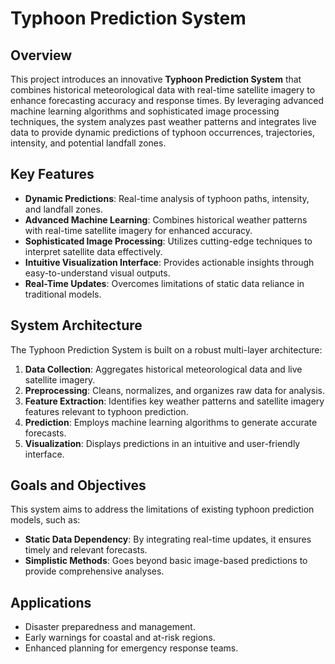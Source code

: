 # Typhoon Prediction System

## Overview
This project introduces an innovative **Typhoon Prediction System** that combines historical meteorological data with real-time satellite imagery to enhance forecasting accuracy and response times. By leveraging advanced machine learning algorithms and sophisticated image processing techniques, the system analyzes past weather patterns and integrates live data to provide dynamic predictions of typhoon occurrences, trajectories, intensity, and potential landfall zones.

## Key Features
- **Dynamic Predictions**: Real-time analysis of typhoon paths, intensity, and landfall zones.
- **Advanced Machine Learning**: Combines historical weather patterns with real-time satellite imagery for enhanced accuracy.
- **Sophisticated Image Processing**: Utilizes cutting-edge techniques to interpret satellite data effectively.
- **Intuitive Visualization Interface**: Provides actionable insights through easy-to-understand visual outputs.
- **Real-Time Updates**: Overcomes limitations of static data reliance in traditional models.

## System Architecture
The Typhoon Prediction System is built on a robust multi-layer architecture:
1. **Data Collection**: Aggregates historical meteorological data and live satellite imagery.
2. **Preprocessing**: Cleans, normalizes, and organizes raw data for analysis.
3. **Feature Extraction**: Identifies key weather patterns and satellite imagery features relevant to typhoon prediction.
4. **Prediction**: Employs machine learning algorithms to generate accurate forecasts.
5. **Visualization**: Displays predictions in an intuitive and user-friendly interface.

## Goals and Objectives
This system aims to address the limitations of existing typhoon prediction models, such as:
- **Static Data Dependency**: By integrating real-time updates, it ensures timely and relevant forecasts.
- **Simplistic Methods**: Goes beyond basic image-based predictions to provide comprehensive analyses.

## Applications
- Disaster preparedness and management.
- Early warnings for coastal and at-risk regions.
- Enhanced planning for emergency response teams.


